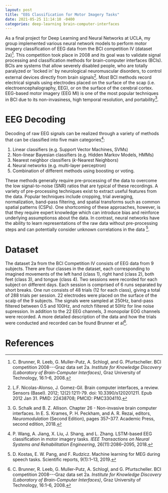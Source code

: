 ```yaml
---
layout: post
title: "EEG Classification for Motor Imagery Tasks"
date: 2021-05-25 11:14:10 -0400
categories: deep-learning brain-computer-interfaces
---
```


As a final project for Deep Learning and Neural Networks at UCLA, my group
implemented various neural network models to perform motor imagery
classification of EEG data from the BCI competition IV (dataset 2a)[^2a]. This
competition took place in 2008 and its goal was to validate signal processing
and classification methods for brain-computer interfaces (BCIs). BCIs are
systems that allow severely disabled people, who are totally paralyzed or
'locked in' by neurological neuromuscular disorders, to control external devices
directly from brain signals[^bci]. Most BCI methods record electrical signals
using electrodes placed on the surface of the scap (i.e. electroencephalography,
EEG), or on the surface of the cerebral cortex. EEG-based motor imagery (EEG MI)
is one of the most popular techniques in BCI due to its non-invasiness, high
temporal resolution, and portability[^eeg].

# EEG Decoding
Decoding of raw EEG signals can be realized through a variety of methods that
can be classified into five main categories[^decode]:
1. Linear classifiers (e.g. Support Vector Machines, SVMs)
2. Non-linear Bayesian classifiers (e.g. Hidden Markov Models, HMMs)
3. Nearest neighbor classifiers (_k_-Nearest Neighbors)
4. Neural networks (e.g. multi-layer perceptron)
5. Combination of different methods using boosting or voting.

These methods generally require pre-processing of the data to overcome the low
signal-to-noise (SNR) ratios that are typical of these recordings. A variety of
pre-processing techniques exist to extract useful features from the data.
Popular techniques include cropping, trial averaging, normalization, band-pass
filtering, and spatial transforms such as common spatial patterns (CSPs). One
shortcoming of these approaches, however, is that they require expert knowledge
which can introduce bias and reinforce underlying assumptionss about the data.
In contrast, neural networks have the ability to learn representations of the
raw data without pre-processing steps and can potentially consider unknown
correlations in the data [^kostas].

# Dataset
The dataset 2a from the BCI Competition IV consists of EEG data from 9 subjects.
There are four classes in the dataset, each corresponding to imagined movements
of the left hand (class 1), right hand (class 2), both feet (class 3), and
tongue (class 4). Two sessions were recorded for each subject on different days.
Each session is comprised of 6 runs separated by short breaks. One run consists
of 48 trials (12 for each class), giving a total of 288 trials per session.
22 electrodes were placed on the surface of the scalp of the 9 subjects. The
signals were sampled at 250Hz, band-pass filtered between 0.5 and 100Hz, and
notch filtered at 50Hz for line noise supression. In addition to the 22 EEG
channels, 3 monopolar EOG channels were recorded. A more detailed description of
the data and how the trials were conducted and recorded can be found Brunner et
al[^2a].

<!-- Footnote references -->
# References
[^2a]: C. Brunner, R.  Leeb, G.  Muller-Putz, A. Schlogl, and G.
    Pfurtscheller.  BCI competition 2008---Graz data set 2a. _Institute for
    Knowledge Discovery (Laboratory of Brain-Computer Interfaces)_, Graz
    University of Technology, 16:1–6, 2008.

[^kostas]: D. Kostas, E. W. Pang, and F. Rudzicz. Machine learning for
    MEG during speech tasks. Scientific reports, 9(1):1–13, 2019.

[^bci]: L.F. Nicolas-Alonso, J. Gomez-Gil. Brain computer interfaces, a review.
    Sensors (Basel). 2012; 12(2):1211-79. doi: 10.3390/s120201211.
    Epub 2012 Jan 31. PMID: 22438708; PMCID: PMC3304110.

[^eeg]: G. Schalk and  B. Z. Allison. Chapter 26 - Non-invasive brain computer
    interfaces. In E. S. Krames, P. H. Peckham, and A. R. Rezai, editors, 
    _Neuromodulation_ (Second Edition), pages 357–377. Academic Press, second
    edition, 2018. 

[^decode]: P. Wang, A. Jiang, X. Liu, J. Shang, and L. Zhang. LSTM-based
    EEG classification in motor imagery tasks. _IEEE Transactions on Neural
    Systems and Rehabilitation Engineering_, 26(11):2086–2095, 2018.